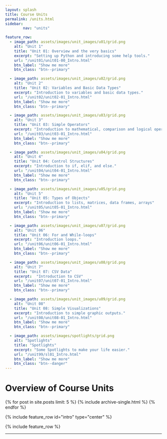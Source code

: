```yaml
---
layout: splash
title: Course Units
permalink: /units.html
sidebar:
        nav: "units"

feature_row:
  - image_path: assets/images/unit_images/u01/grid.png
    alt: "Unit 1"
    title: "Unit 01: Overview and the very basics"
    excerpt: "Setting up Python and introducing some help tools."
    url: "/unit01/unit01-00_Intro.html"
    btn_label: "Show me more"
    btn_class: "btn--primary"

  - image_path: assets/images/unit_images/u02/grid.png
    alt: "Unit 2"
    title: "Unit 02: Variables and Basic Data Types"
    excerpt: "Introduction to variables and basic data types."
    url: "/unit02/unit02-01_Intro.html"
    btn_label: "Show me more"
    btn_class: "btn--primary"

  - image_path: assets/images/unit_images/u03/grid.png
    alt: "Unit 3"
    title: "Unit 03: Simple Operators"
    excerpt: "Introduction to mathematical, comparison and logical operators."
    url: "/unit03/unit03-01_Intro.html"
    btn_label: "Show me more"
    btn_class: "btn--primary"

  - image_path: assets/images/unit_images/u04/grid.png
    alt: "Unit 4"
    title: "Unit 04: Control Structures"
    excerpt: "Introduction to if, elif, and else."
    url: "/unit04/unit04-01_Intro.html"
    btn_label: "Show me more"
    btn_class: "btn--primary"

  - image_path: assets/images/unit_images/u05/grid.png
    alt: "Unit 5"
    title: "Unit 05: Types of Objects"
    excerpt: "Introduction to lists, matrices, data frames, arrays"
    url: "/unit05/unit05-01_Intro.html"
    btn_label: "Show me more"
    btn_class: "btn--primary"

  - image_path: assets/images/unit_images/u07/grid.png
    alt: "Unit 06"
    title: "Unit 06: For and While-loops"
    excerpt: "Introduction loops."
    url: "/unit06/unit06-01_Intro.html"
    btn_label: "Show me more"
    btn_class: "btn--primary"

  - image_path: assets/images/unit_images/u08/grid.png
    alt: "Unit 7"
    title: "Unit 07: CSV Data"
    excerpt:  "Introduction to CSV"
    url: "/unit07/unit07-01_Intro.html"
    btn_label: "Show me more"
    btn_class: "btn--primary"

  - image_path: assets/images/unit_images/u09/grid.png
    alt: "Unit 08"
    title: "Unit 08: Simple Visualizations"
    excerpt: "Introduction to simple graphic outputs."
    url: "/unit08/unit08-01_Intro.html"
    btn_label: "Show me more"
    btn_class: "btn--primary"

  - image_path: assets/images/spotlights/grid.png
    alt: "Spotlights"
    title: "Spotlights"
    excerpt: "Some Spotlights to make your life easier."
    url: "/unit99/sl01_Intro.html"
    btn_label: "Show me more"
    btn_class: "btn--danger"
---
```


# Overview of Course Units

{% for post in site.posts limit: 5 %}
  {% include archive-single.html %}
{% endfor %}

{% include feature_row id="intro" type="center" %}

{% include feature_row %}

---

<!---
your comment goes here
and here
{% include units_page %}
-->
